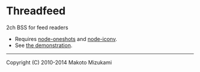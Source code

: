 Threadfeed
==========

2ch BSS for feed readers

* Requires [node-oneshots](https://github.com/makotom/node-oneshots) and [node-iconv](https://www.npmjs.org/package/iconv).
* See [the demonstration](http://nl1.makotom.com/threadfeed2/).

---
Copyright (C) 2010-2014 Makoto Mizukami
